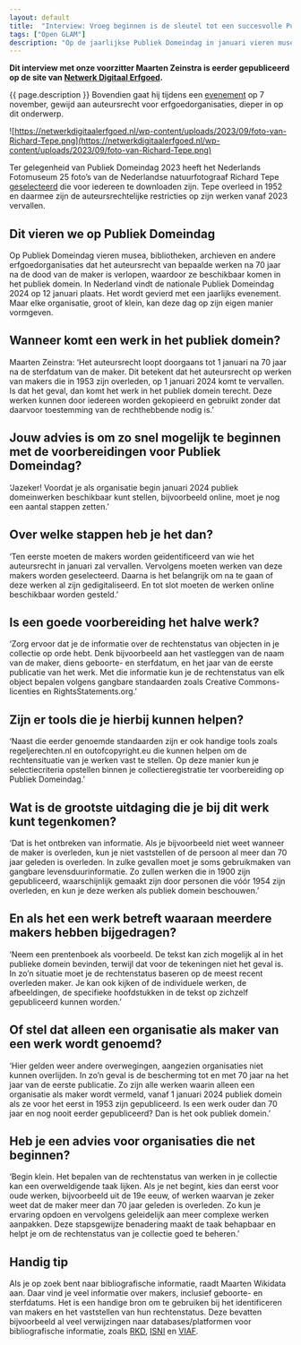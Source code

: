 ```yaml
---
layout: default
title:  "Interview: Vroeg beginnen is de sleutel tot een succesvolle Publiek Domeindag"
tags: ["Open GLAM"]
description: "Op de jaarlijkse Publiek Domeindag in januari vieren musea en andere erfgoedorganisaties de levens van mensen wiens auteursrechtelijke bescherming is verlopen. En waardoor hun werken voor iedereen beschikbaar komen. Het succes van zo’n geslaagd feestje? Begin op tijd met de voorbereiding, zegt Maarten Zeinstra, jurist en informatiespecialist. Hij deelt allerlei praktische tips."
---
```

<b>Dit interview met onze voorzitter Maarten Zeinstra is eerder gepubliceerd op de site van [Netwerk Digitaal Erfgoed](https://netwerkdigitaalerfgoed.nl/nieuws/vroeg-beginnen-is-de-sleutel-tot-een-succesvolle-publiek-domeindag/).</b>

{{ page.description }} Bovendien gaat hij tijdens een [evenement](https://netwerkdigitaalerfgoed.nl/agenda/wat-kan-wel-wat-mag-niet-auteursrecht-voor-erfgoedorganisaties/) op 7 november, gewijd aan auteursrecht voor erfgoedorganisaties, dieper in op dit onderwerp.

![https://netwerkdigitaalerfgoed.nl/wp-content/uploads/2023/09/foto-van-Richard-Tepe.png](https://netwerkdigitaalerfgoed.nl/wp-content/uploads/2023/09/foto-van-Richard-Tepe.png)

Ter gelegenheid van Publiek Domeindag 2023 heeft het Nederlands Fotomuseum 25 foto’s van de Nederlandse natuurfotograaf Richard Tepe [geselecteerd](https://pers.nederlandsfotomuseum.nl/221962-archief-fotograaf-richard-tepe-in-publiek-domein) die voor iedereen te downloaden zijn. Tepe overleed in 1952 en daarmee zijn de auteursrechtelijke restricties op zijn werken vanaf 2023 vervallen.

## Dit vieren we op Publiek Domeindag

Op Publiek Domeindag vieren musea, bibliotheken, archieven en andere erfgoedorganisaties dat het auteursrecht van bepaalde werken na 70 jaar na de dood van de maker is verlopen, waardoor ze beschikbaar komen in het publiek domein. In Nederland vindt de nationale Publiek Domeindag 2024 op 12 januari plaats. Het wordt gevierd met een jaarlijks evenement. Maar elke organisatie, groot of klein, kan deze dag op zijn eigen manier vormgeven.

## Wanneer komt een werk in het publiek domein?

Maarten Zeinstra: ‘Het auteursrecht loopt doorgaans tot 1 januari na 70 jaar na de sterfdatum van de maker. Dit betekent dat het auteursrecht op werken van makers die in 1953 zijn overleden, op 1 januari 2024 komt te vervallen. Is dat het geval, dan komt het werk in het publiek domein terecht. Deze werken kunnen door iedereen worden gekopieerd en gebruikt zonder dat daarvoor toestemming van de rechthebbende nodig is.’

## Jouw advies is om zo snel mogelijk te beginnen met de voorbereidingen voor Publiek Domeindag?

‘Jazeker! Voordat je als organisatie begin januari 2024 publiek domeinwerken beschikbaar kunt stellen, bijvoorbeeld online, moet je nog een aantal stappen zetten.’

## Over welke stappen heb je het dan?

‘Ten eerste moeten de makers worden geïdentificeerd van wie het auteursrecht in januari zal vervallen. Vervolgens moeten werken van deze makers worden geselecteerd. Daarna is het belangrijk om na te gaan of deze werken al zijn gedigitaliseerd. En tot slot moeten de werken online beschikbaar worden gesteld.’

## Is een goede voorbereiding het halve werk?

‘Zorg ervoor dat je de informatie over de rechtenstatus van objecten in je collectie op orde hebt. Denk bijvoorbeeld aan het vastleggen van de naam van de maker, diens geboorte- en sterfdatum, en het jaar van de eerste publicatie van het werk. Met die informatie kun je de rechtenstatus van elk object bepalen volgens gangbare standaarden zoals Creative Commons-licenties en RightsStatements.org.’

## Zijn er tools die je hierbij kunnen helpen?

‘Naast die eerder genoemde standaarden zijn er ook handige tools zoals regeljerechten.nl en outofcopyright.eu die kunnen helpen om de rechtensituatie van je werken vast te stellen. Op deze manier kun je selectiecriteria opstellen binnen je collectieregistratie ter voorbereiding op Publiek Domeindag.’

## Wat is de grootste uitdaging die je bij dit werk kunt tegenkomen?

‘Dat is het ontbreken van informatie. Als je bijvoorbeeld niet weet wanneer de maker is overleden, kun je niet vaststellen of de persoon al meer dan 70 jaar geleden is overleden. In zulke gevallen moet je soms gebruikmaken van gangbare levensduurinformatie. Zo zullen werken die in 1900 zijn gepubliceerd, waarschijnlijk gemaakt zijn door personen die vóór 1954 zijn overleden, en kun je deze werken als publiek domein beschouwen.’

## En als het een werk betreft waaraan meerdere makers hebben bijgedragen?

‘Neem een prentenboek als voorbeeld. De tekst kan zich mogelijk al in het publieke domein bevinden, terwijl dat voor de tekeningen niet het geval is. In zo’n situatie moet je de rechtenstatus baseren op de meest recent overleden maker. Je kan ook kijken of de individuele werken, de afbeeldingen, de specifieke hoofdstukken in de tekst op zichzelf gepubliceerd kunnen worden.’

## Of stel dat alleen een organisatie als maker van een werk wordt genoemd?

‘Hier gelden weer andere overwegingen, aangezien organisaties niet kunnen overlijden. In zo’n geval is de bescherming tot en met 70 jaar na het jaar van de eerste publicatie. Zo zijn alle werken waarin alleen een organisatie als maker wordt vermeld, vanaf 1 januari 2024 publiek domein als ze voor het eerst in 1953 zijn gepubliceerd. Is een werk ouder dan 70 jaar en nog nooit eerder gepubliceerd? Dan is het ook publiek domein.’

## Heb je een advies voor organisaties die net beginnen?

‘Begin klein. Het bepalen van de rechtenstatus van werken in je collectie kan een overweldigende taak lijken. Als je net begint, kies dan eerst voor oude werken, bijvoorbeeld uit de 19e eeuw, of werken waarvan je zeker weet dat de maker meer dan 70 jaar geleden is overleden. Zo kun je ervaring opdoen en vervolgens geleidelijk aan meer complexe werken aanpakken. Deze stapsgewijze benadering maakt de taak behapbaar en helpt je om de rechtenstatus van je collectie goed te beheren.’

## Handig tip

Als je op zoek bent naar bibliografische informatie, raadt Maarten Wikidata aan. Daar vind je veel informatie over makers, inclusief geboorte- en sterfdatums. Het is een handige bron om te gebruiken bij het identificeren van makers en het vaststellen van hun rechtenstatus. Deze bevatten bijvoorbeeld al veel verwijzingen naar databases/platformen voor bibliografische informatie, zoals [RKD](https://www.rkd.nl/), [ISNI](https://isni.org/) en [VIAF](https://viaf.org/).

